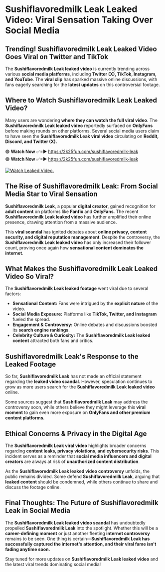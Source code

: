 # Sushiflavoredmilk Leak Leaked Video: Viral Sensation Taking Over Social Media

## **Trending! Sushiflavoredmilk Leak Leaked Video Goes Viral on Twitter and TikTok**
The **Sushiflavoredmilk Leak leaked video** is currently trending across various **social media platforms**, including **Twitter (X), TikTok, Instagram, and YouTube**. The **viral clip** has sparked massive online discussions, with fans eagerly searching for the **latest updates** on this controversial footage.

## **Where to Watch Sushiflavoredmilk Leak Leaked Video?**
Many users are wondering **where they can watch the full viral video**. The **Sushiflavoredmilk Leak leaked video** reportedly surfaced on **OnlyFans** before making rounds on other platforms. Several social media users claim to have seen the **Sushiflavoredmilk Leak viral video** circulating on **Reddit, Discord, and Twitter (X).**

🟢 **Watch Now** ✅=► https://2k25fun.com/sushiflavoredmilk-leak  
🟢 **Watch Now** ✅=► https://2k25fun.com/sushiflavoredmilk-leak  

[![Watch Leaked Video.](https://miro.medium.com/v2/resize:fit:828/format:webp/1*cilzJN44JGOrTw9NJCrNHA.gif "Watch Leaked Video")](https://2k25fun.com/sushiflavoredmilk-leak)

## **The Rise of Sushiflavoredmilk Leak: From Social Media Star to Viral Sensation**
**Sushiflavoredmilk Leak**, a popular **digital creator**, gained recognition for **adult content** on platforms like **Fanfix** and **OnlyFans**. The recent **Sushiflavoredmilk Leak leaked video** has further amplified their online presence, drawing attention from a massive audience.

This **viral scandal** has ignited debates about **online privacy, content security, and digital reputation management**. Despite the controversy, the **Sushiflavoredmilk Leak leaked video** has only increased their follower count, proving once again how **sensational content dominates the internet**.

## **What Makes the Sushiflavoredmilk Leak Leaked Video So Viral?**
The **Sushiflavoredmilk Leak leaked footage** went viral due to several factors:
- **Sensational Content:** Fans were intrigued by the **explicit nature** of the video.
- **Social Media Exposure:** Platforms like **TikTok, Twitter, and Instagram** fueled the spread.
- **Engagement & Controversy:** Online debates and discussions boosted its **search engine rankings**.
- **Celebrity Culture & Curiosity:** The **Sushiflavoredmilk Leak leaked content** attracted both fans and critics.

## **Sushiflavoredmilk Leak's Response to the Leaked Footage**
So far, **Sushiflavoredmilk Leak** has not made an official statement regarding the **leaked video scandal**. However, speculation continues to grow as more users search for the **Sushiflavoredmilk Leak leaked video** online.

Some sources suggest that **Sushiflavoredmilk Leak** may address the controversy soon, while others believe they might leverage this **viral moment** to gain even more exposure on **OnlyFans and other premium content platforms**.

## **Ethical Concerns & Privacy in the Digital Age**
The **Sushiflavoredmilk Leak viral video** highlights broader concerns regarding **content leaks, privacy violations, and cybersecurity risks**. This incident serves as a reminder that **social media influencers and digital creators** are always at risk of **unauthorized content distribution**.

As the **Sushiflavoredmilk Leak leaked video controversy** unfolds, the public remains divided. Some defend **Sushiflavoredmilk Leak**, arguing that **leaked content** should be condemned, while others continue to share and discuss the footage online.

## **Final Thoughts: The Future of Sushiflavoredmilk Leak in Social Media**
The **Sushiflavoredmilk Leak leaked video scandal** has undoubtedly propelled **Sushiflavoredmilk Leak** into the spotlight. Whether this will be a **career-defining moment** or just another fleeting **internet controversy** remains to be seen. One thing is certain—**Sushiflavoredmilk Leak has successfully captured the internet's attention, and their viral fame isn't fading anytime soon.**

Stay tuned for more updates on **Sushiflavoredmilk Leak leaked video** and the latest viral trends dominating social media!